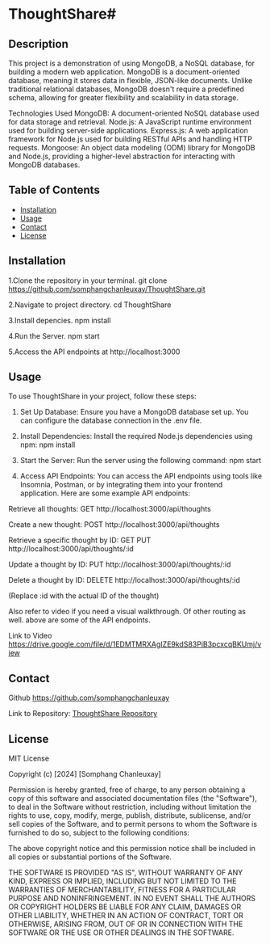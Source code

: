 # ThoughtShare#

## Description

This project is a demonstration of using MongoDB, a NoSQL database, for building a modern web application. MongoDB is a document-oriented database, meaning it stores data in flexible, JSON-like documents. Unlike traditional relational databases, MongoDB doesn't require a predefined schema, allowing for greater flexibility and scalability in data storage.

Technologies Used
MongoDB: A document-oriented NoSQL database used for data storage and retrieval.
Node.js: A JavaScript runtime environment used for building server-side applications.
Express.js: A web application framework for Node.js used for building RESTful APIs and handling HTTP requests.
Mongoose: An object data modeling (ODM) library for MongoDB and Node.js, providing a higher-level abstraction for interacting with MongoDB databases.

## Table of Contents

- [Installation](#installation)
- [Usage](#usage)
- [Contact](#contact)
- [License](#license)

## Installation

1.Clone the repository in your terminal.
git clone https://github.com/somphangchanleuxay/ThoughtShare.git

2.Navigate to project directory.
cd ThoughtShare

3.Install depencies.
npm install

4.Run the Server.
npm start

5.Access the API endpoints at http://localhost:3000 


## Usage
To use ThoughtShare in your project, follow these steps:

1. Set Up Database: Ensure you have a MongoDB database set up. You can configure the database connection in the .env file.

2. Install Dependencies: Install the required Node.js dependencies using npm: npm install

3. Start the Server: Run the server using the following command:
npm start

4. Access API Endpoints: You can access the API endpoints using tools like Insomnia, Postman, or by integrating them into your frontend application. Here are some example API endpoints:

Retrieve all thoughts:
GET http://localhost:3000/api/thoughts

Create a new thought:
POST http://localhost:3000/api/thoughts

Retrieve a specific thought by ID:
GET PUT http://localhost:3000/api/thoughts/:id

Update a thought by ID:
PUT http://localhost:3000/api/thoughts/:id

Delete a thought by ID:
DELETE http://localhost:3000/api/thoughts/:id

(Replace :id with the actual ID of the thought)

Also refer to video if you need a visual walkthrough. Of other routing as well. above are some of the API endpoints.

Link to Video
https://drive.google.com/file/d/1EDMTMRXAgIZE9kdS83PiB3pcxcqBKUmj/view

## Contact

Github
https://github.com/somphangchanleuxay

Link to Repository: [ThoughtShare Repository](https://github.com/your-username/ThoughtShare)

## License

MIT License

Copyright (c) [2024] [Somphang Chanleuxay]

Permission is hereby granted, free of charge, to any person obtaining a copy
of this software and associated documentation files (the "Software"), to deal
in the Software without restriction, including without limitation the rights
to use, copy, modify, merge, publish, distribute, sublicense, and/or sell
copies of the Software, and to permit persons to whom the Software is
furnished to do so, subject to the following conditions:

The above copyright notice and this permission notice shall be included in all
copies or substantial portions of the Software.

THE SOFTWARE IS PROVIDED "AS IS", WITHOUT WARRANTY OF ANY KIND, EXPRESS OR
IMPLIED, INCLUDING BUT NOT LIMITED TO THE WARRANTIES OF MERCHANTABILITY,
FITNESS FOR A PARTICULAR PURPOSE AND NONINFRINGEMENT. IN NO EVENT SHALL THE
AUTHORS OR COPYRIGHT HOLDERS BE LIABLE FOR ANY CLAIM, DAMAGES OR OTHER
LIABILITY, WHETHER IN AN ACTION OF CONTRACT, TORT OR OTHERWISE, ARISING FROM,
OUT OF OR IN CONNECTION WITH THE SOFTWARE OR THE USE OR OTHER DEALINGS IN THE
SOFTWARE.
